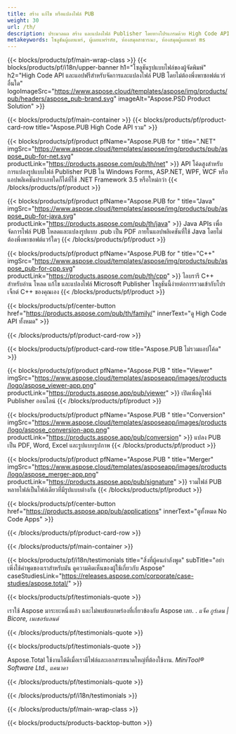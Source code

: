 ```yaml
---
title: สร้าง แก้ไข หรือแปลงไฟล์ PUB
weight: 30
url: /th/
description: ประมวลผล สร้าง และแปลงไฟล์ Publisher โดยทางโปรแกรมด้วย High Code API ผสานการทำงานเข้ากับผลิตภัณฑ์ของคุณ!
metakeywords: โซลูชันผู้เผยแพร่, ผู้เผยแพร่รหัส, ห้องสมุดสาธารณะ, ห้องสมุดผู้เผยแพร่ ms
---
```


{{< blocks/products/pf/main-wrap-class >}}
{{< blocks/products/pf/i18n/upper-banner h1="โซลูชันรูปแบบไฟล์ของผู้จัดพิมพ์" h2="High Code API และแอปฟรีสำหรับจัดการและแปลงไฟล์ PUB โดยไม่ต้องพึ่งพาซอฟต์แวร์อื่นใด"  logoImageSrc="https://www.aspose.cloud/templates/aspose/img/products/pub/headers/aspose_pub-brand.svg" imageAlt="Aspose.PSD Product Solution" >}}

{{< blocks/products/pf/main-container >}}
{{< blocks/products/pf/product-card-row title="Aspose.PUB High Code API รวม" >}}

{{< blocks/products/pf/product pfName="Aspose.PUB for " title=".NET" imgSrc="https://www.aspose.cloud/templates/aspose/img/products/pub/aspose_pub-for-net.svg" productLink="https://products.aspose.com/pub/th/net" >}}
API โค้ดสูงสำหรับการแปลงรูปแบบไฟล์ Publisher PUB ใน Windows Forms, ASP.NET, WPF, WCF หรือแอปพลิเคชันประเภทใดก็ได้ที่ใช้ .NET Framework 3.5 หรือใหม่กว่า
{{< /blocks/products/pf/product >}}

{{< blocks/products/pf/product pfName="Aspose.PUB for " title="Java" imgSrc="https://www.aspose.cloud/templates/aspose/img/products/pub/aspose_pub-for-java.svg" productLink="https://products.aspose.com/pub/th/java" >}}
Java APIs เพื่อจัดการไฟล์ PUB โหลดและแปลงรูปแบบ .pub เป็น PDF ภายในแอปพลิเคชันที่ใช้ Java โดยไม่ต้องพึ่งพาซอฟต์แวร์ใดๆ
{{< /blocks/products/pf/product >}}

{{< blocks/products/pf/product pfName="Aspose.PUB for " title="C++" imgSrc="https://www.aspose.cloud/templates/aspose/img/products/pub/aspose_pub-for-cpp.svg" productLink="https://products.aspose.com/pub/th/cpp" >}}
ไลบรารี C++ สำหรับอ่าน โหลด แก้ไข และแปลงไฟล์ Microsoft Publisher โซลูชันนี้ง่ายต่อการรวมเข้ากับโปรเจ็กต์ C++ ของคุณเอง
{{< /blocks/products/pf/product >}}

{{< blocks/products/pf/center-button href="https://products.aspose.com/pub/th/family/" innerText="ดู High Code API ทั้งหมด" >}}

{{< /blocks/products/pf/product-card-row >}}

{{< blocks/products/pf/product-card-row title="Aspose.PUB ไม่รวมแอปโค้ด" >}}

{{< blocks/products/pf/product pfName="Aspose.PUB " title="Viewer" imgSrc="https://www.aspose.cloud/templates/asposeapp/images/products/logo/aspose_viewer-app.png" productLink="https://products.aspose.app/pub/viewer" >}} เปิดเพื่อดูไฟล์ Publisher ออนไลน์ {{< /blocks/products/pf/product >}}

{{< blocks/products/pf/product pfName="Aspose.PUB " title="Conversion" imgSrc="https://www.aspose.cloud/templates/asposeapp/images/products/logo/aspose_conversion-app.png" productLink="https://products.aspose.app/pub/conversion" >}} แปลง PUB เป็น PDF, Word, Excel และรูปแบบรูปภาพ {{< /blocks/products/pf/product >}}

{{< blocks/products/pf/product pfName="Aspose.PUB " title="Merger" imgSrc="https://www.aspose.cloud/templates/asposeapp/images/products/logo/aspose_merger-app.png" productLink="https://products.aspose.app/pub/signature" >}} รวมไฟล์ PUB หลายไฟล์เป็นไฟล์เดียวที่มีรูปแบบต่างกัน {{< /blocks/products/pf/product >}}

{{< blocks/products/pf/center-button href="https://products.aspose.app/pub/applications" innerText="ดูทั้งหมด No Code Apps" >}}

{{< /blocks/products/pf/product-card-row >}}

{{< /blocks/products/pf/main-container >}}

{{< blocks/products/pf/i18n/testimonials title="สิ่งที่ผู้คนกำลังพูด" subTitle="อย่าเพิ่งใช้คำพูดของเราสำหรับมัน ดูความคิดเห็นของผู้ใช้เกี่ยวกับ Aspose" caseStudiesLink="https://releases.aspose.com/corporate/case-studies/aspose.total/" >}}

{{< blocks/products/pf/testimonials-quote >}}
<p class="first">
 เราใช้ Aspose มาระยะหนึ่งแล้ว และไม่พบข้อบกพร่องที่เกี่ยวข้องกับ Aspose เลย. .
 <em>
  แจ็ค กูร์เดน | Bicore, เนเธอร์แลนด์
 </em>
</p>

{{< /blocks/products/pf/testimonials-quote >}}

{{< blocks/products/pf/testimonials-quote >}}
<p class="second">
 Aspose.Total ใช้งานได้ดีเมื่อเรามีไฟล์และเอกสารขนาดใหญ่ที่ต้องใช้งาน.
 <em>
  MiniTool® Software Ltd., แคนาดา
 </em>
</p>

{{< /blocks/products/pf/testimonials-quote >}}

{{< /blocks/products/pf/i18n/testimonials >}}

{{< /blocks/products/pf/main-wrap-class >}}

{{< blocks/products/products-backtop-button >}}